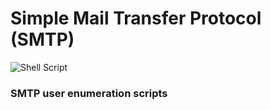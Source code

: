 
# Simple Mail Transfer Protocol (SMTP) 
![Shell Script](https://img.shields.io/badge/shell_script-%23121011.svg?style=for-the-badge&logo=gnu-bash&logoColor=white)
### SMTP user enumeration scripts
